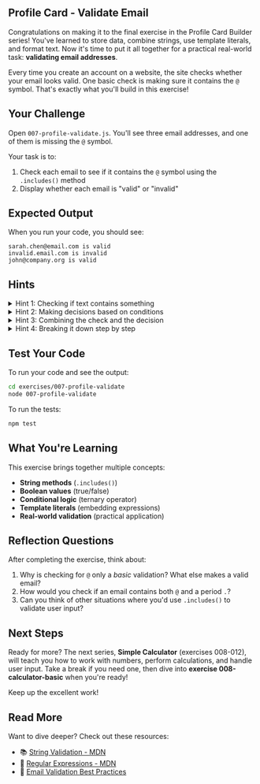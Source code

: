 ## Profile Card - Validate Email

Congratulations on making it to the final exercise in the Profile Card Builder series! You've learned to store data, combine strings, use template literals, and format text. Now it's time to put it all together for a practical real-world task: **validating email addresses**.

Every time you create an account on a website, the site checks whether your email looks valid. One basic check is making sure it contains the `@` symbol. That's exactly what you'll build in this exercise!

## Your Challenge

Open `007-profile-validate.js`. You'll see three email addresses, and one of them is missing the `@` symbol.

Your task is to:
1. Check each email to see if it contains the `@` symbol using the `.includes()` method
2. Display whether each email is "valid" or "invalid"

## Expected Output

When you run your code, you should see:
```
sarah.chen@email.com is valid
invalid.email.com is invalid
john@company.org is valid
```

## Hints

<details>
<summary>Hint 1: Checking if text contains something</summary>

You need to find out if each email address contains a specific character (the @ symbol). Strings have a built-in ability to search for text within themselves. What would you call a method that checks whether a string "includes" or "contains" another piece of text? This method returns a yes/no answer (true or false).

</details>

<details>
<summary>Hint 2: Making decisions based on conditions</summary>

Once you know whether an email contains the @ symbol (true or false), you need to choose between two words: "valid" or "invalid". JavaScript has a compact way to make this kind of either/or decision. It uses a question mark and colon to ask "if this condition is true, use this value, otherwise use that value." Think of it as a shorthand for an if-else statement.

</details>

<details>
<summary>Hint 3: Combining the check and the decision</summary>

You can do the checking and deciding in one expression. Think about how you might embed both the test (does it contain @?) and the decision (valid or invalid?) right inside your template literal. This keeps your code concise and readable.

</details>

<details>
<summary>Hint 4: Breaking it down step by step</summary>

If combining everything feels overwhelming, break it into steps:
1. First, check if the email contains the @ symbol and store the result (true/false)
2. Then, use that result to decide between "valid" and "invalid"
3. Finally, display the email and its status together

Once this works, you might see how to combine the steps!

</details>

## Test Your Code

To run your code and see the output:
```bash
cd exercises/007-profile-validate
node 007-profile-validate
```

To run the tests:
```bash
npm test
```

## What You're Learning

This exercise brings together multiple concepts:
- **String methods** (`.includes()`)
- **Boolean values** (true/false)
- **Conditional logic** (ternary operator)
- **Template literals** (embedding expressions)
- **Real-world validation** (practical application)

## Reflection Questions

After completing the exercise, think about:
1. Why is checking for `@` only a *basic* validation? What else makes a valid email?
2. How would you check if an email contains both `@` and a period `.`?
3. Can you think of other situations where you'd use `.includes()` to validate user input?

## Next Steps

Ready for more? The next series, **Simple Calculator** (exercises 008-012), will teach you how to work with numbers, perform calculations, and handle user input. Take a break if you need one, then dive into **exercise 008-calculator-basic** when you're ready!

Keep up the excellent work!

## Read More

Want to dive deeper? Check out these resources:

- 📚 [String Validation - MDN](https://developer.mozilla.org/en-US/docs/Web/JavaScript/Reference/Global_Objects/String#instance_methods)
- 📖 [Regular Expressions - MDN](https://developer.mozilla.org/en-US/docs/Web/JavaScript/Guide/Regular_Expressions)
- 🎯 [Email Validation Best Practices](https://emailregex.com/)

